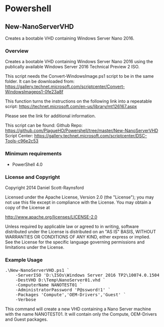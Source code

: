 Powershell
==========

## New-NanoServerVHD
Creates a bootable VHD containing Windows Server Nano 2016.

### Overview
Creates a bootable VHD containing Windows Server Nano 2016 using the publically available Windows Server 2016 Technical Preview 2 ISO.

This script needs the Convert-WindowsImage.ps1 script to be in the same folder. It can be downloaded from:
https://gallery.technet.microsoft.com/scriptcenter/Convert-WindowsImageps1-0fe23a8f

This function turns the instructions on the following link into a repeatable script:
https://technet.microsoft.com/en-us/library/mt126167.aspx

Please see the link for additional information.

This script can be found:
Github Repo: https://github.com/PlagueHO/Powershell/tree/master/New-NanoServerVHD
Script Center: https://gallery.technet.microsoft.com/scriptcenter/DSC-Tools-c96e2c53


### Minimum requirements

- PowerShell 4.0


### License and Copyright

Copyright 2014 Daniel Scott-Raynsford

Licensed under the Apache License, Version 2.0 (the "License");
you may not use this file except in compliance with the License.
You may obtain a copy of the License at

http://www.apache.org/licenses/LICENSE-2.0

Unless required by applicable law or agreed to in writing, software
distributed under the License is distributed on an "AS IS" BASIS,
WITHOUT WARRANTIES OR CONDITIONS OF ANY KIND, either express or implied.
See the License for the specific language governing permissions and
limitations under the License.


### Example Usage
<pre>
.\New-NanoServerVHD.ps1 `
    -ServerISO 'D:\ISOs\Windows Server 2016 TP2\10074.0.150424-1350.fbl_impressive_SERVER_OEMRET_X64FRE_EN-US.ISO' `
    -DestVHD D:\Temp\NanoServer01.vhd `
    -ComputerName NANOTEST01 `
    -AdministratorPassword 'P@ssword!1' `
    -Packages 'Compute','OEM-Drivers','Guest' `
    -Verbose
</pre>
This command will create a new VHD containing a Nano Server machine with the name NANOTEST01. It will contain only the Compute, OEM-Drivers and Guest packages.